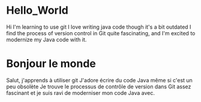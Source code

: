# Hello_World
Hi I'm learning to use git 
I love writing java code though it's a bit outdated 
I find the process of version control in Git quite fascinating, and I'm excited to modernize my Java code with it.

# Bonjour le monde
Salut, j'apprends à utiliser git
J'adore écrire du code Java même si c'est un peu obsolète
Je trouve le processus de contrôle de version dans Git assez fascinant et je suis ravi de moderniser mon code Java avec.